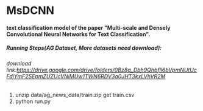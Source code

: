 # MsDCNN
#### text classification model of the paper "Multi-scale and Densely Convolutional Neural Networks for Text Classification".


##### Running Steps(AG Dataset, More datasets need download):<br>
###### download link:https://drive.google.com/drive/folders/0Bz8a_Dbh9Qhbfll6bVpmNUtUcFdjYmF2SEpmZUZUcVNiMUw1TWN6RDV3a0JHT3kxLVhVR2M

1. unzip data/ag_news_data/train.zip get train.csv
2. python run.py
